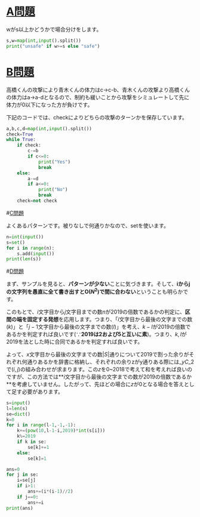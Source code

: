 # [A問題](https://atcoder.jp/contests/abc164/tasks/abc164_a)

wがs以上かどうかで場合分けをします。

```python:A.py
s,w=map(int,input().split())
print("unsafe" if w>=s else "safe")
```

# [B問題](https://atcoder.jp/contests/abc164/tasks/abc164_b)

高橋くんの攻撃により青木くんの体力はc→c-b、青木くんの攻撃より高橋くんの体力はa→a-dとなるので、制約も緩いことから攻撃をシミュレートして先に体力が0以下になった方が負けです。

下記のコードでは、checkによりどちらの攻撃のターンかを保存しています。

```python:B.py
a,b,c,d=map(int,input().split())
check=True
while True:
    if check:
        c-=b
        if c<=0:
            print("Yes")
            break
    else:
        a-=d
        if a<=0:
            print("No")
            break
    check=not check
```

#[C問題](https://atcoder.jp/contests/abc164/tasks/abc164_c)

よくあるパターンです。被りなしで何通りかなので、setを使います。

```python:C.py
n=int(input())
s=set()
for i in range(n):
    s.add(input())
print(len(s))
```

#[D問題](https://atcoder.jp/contests/abc164/tasks/abc164_d)

まず、サンプルを見ると、**パターンが少ない**ことに気づきます。そして、**iからjの文字列を愚直に全て書き出すとO($N^2$)で間に合わない**ということも明らかです。

このもとで、$i$文字目から$j$文字目までの数$n$が2019の倍数であるかの判定に、**区間の端を固定する発想**を応用します。つまり、「$i$文字目から最後の文字までの数($k$)」と「$j-1$文字目から最後の文字までの数($l$)」を考え、$k-l$が2019の倍数であるかを判定すれば良いです(∵**2019は2および5と互いに素**)。つまり、$k,l$が2019を法とした時に合同であるかを判定すれば良いです。

よって、$x$文字目から最後の文字までの数$|S|$通りについて2019で割った余りがそれぞれ何通りあるかを辞書に格納し、それぞれの余りzがy通りある際には$\_yC\_2$で$(i,j)$の組み合わせが求まります。この$z$を0\~2018で考えて和を考えれば良いのですが、この方法では**$i$文字目から最後の文字までの数が2019の倍数であるか**を考慮していません。したがって、先ほどの場合に$z$が0となる場合を答えとして足す必要があります。

```python:answerD.py
s=input()
l=len(s)
se=dict()
k=0
for i in range(l-1,-1,-1):
    k+=(pow(10,l-1-i,2019)*int(s[i]))
    k%=2019
    if k in se:
        se[k]+=1
    else:
        se[k]=1

ans=0
for j in se:
    i=se[j]
    if i>1:
        ans+=(i*(i-1)//2)
    if j==0:
        ans+=i
print(ans)
```
